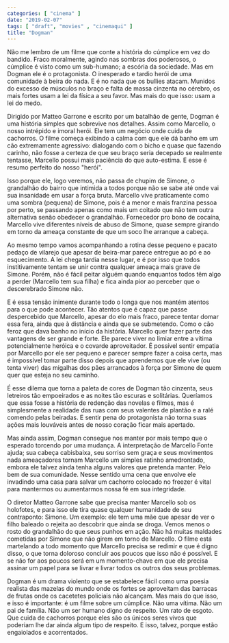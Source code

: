 ```yaml
---
categories: [ "cinema" ]
date: "2019-02-07"
tags: [ "draft", "movies" , "cinemaqui" ]
title: "Dogman"
---
```

Não me lembro de um filme que conte a história do cúmplice em vez do
bandido. Fraco moralmente, agindo nas sombras dos poderosos, o cúmplice
é visto como um sub-humano; a escória da sociedade. Mas em Dogman ele é
o protagonista. O inesperado e tardio herói de uma comunidade à beira do
nada. E é no nada que os bullies atacam. Munidos do excesso de músculos
no braço e falta de massa cinzenta no cérebro, os mais fortes usam a
lei da física a seu favor. Mas mais do que isso: usam a lei do medo.

Dirigido por Matteo Garrone e escrito por um batalhão de gente,
Dogman é uma história simples que sobrevive nos detalhes. Assim
como Marcello, o nosso intrépido e imoral herói. Ele tem um negócio
onde cuida de cachorros. O filme começa exibindo a calma com que ele
dá banho em um cão extremamente agressivo: dialogando com o bicho e
quase que fazendo carinho, não fosse a certeza de que seu braço seria
decepado se realmente tentasse, Marcello possui mais paciência do que
auto-estima. E esse é resumo perfeito do nosso "herói".

Isso porque ele, logo veremos, não passa de chupim de Simone, o
grandalhão do bairro que intimida a todos porque não se sabe até onde
vai sua insanidade em usar a força bruta. Marcello vive praticamente
como uma sombra (pequena) de Simone, pois é a menor e mais franzina
pessoa por perto, se passando apenas como mais um coitado que não
tem outra alternativa senão obedecer o grandalhão. Fornecedor pro
bono de cocaína, Marcello vive diferentes níveis de abuso de Simone,
quase sempre girando em torno da ameaça constante de que um soco lhe
arranque a cabeça.

Ao mesmo tempo vamos acompanhando a rotina desse pequeno e pacato
pedaço de vilarejo que apesar de beira-mar parece entregue ao pó
e ao esquecimento. A lei chega tardia nesse lugar, e é por isso que
todos institivamente tentam se unir contra qualquer ameaça mais grave
de Simone. Porém, não é fácil peitar alguém quando enquantos todos
têm algo a perder (Marcello tem sua filha) e fica ainda pior ao perceber
que o descerebrado Simone não.

E é essa tensão inimente durante todo o longa que nos mantém
atentos para o que pode acontecer. Tão atentos que é capaz que passe
despercebido que Marcello, apesar do elo mais fraco, parece tentar domar
essa fera, ainda que à distância e ainda que se submetendo. Como o cão
feroz que dava banho no início da história. Marcello quer fazer parte
das vantagens de ser grande e forte. Ele parece viver no limiar entre a
vítima potencialmente heróica e o covarde aproveitador. É possível
sentir empatia por Marcello por ele ser pequeno e parecer sempre fazer a
coisa certa, mas é impossível tomar parte disso depois que aprendemos
que ele vive (ou tenta viver) das migalhas dos pães arrancados à força
por Simone de quem quer que esteja no seu caminho.

É esse dilema que torna a paleta de cores de Dogman tão cinzenta,
seus letreiros tão empoeirados e as noites tão escuras e
solitárias. Queríamos que essa fosse a história de redenção das
novelas e filmes, mas é simplesmente a realidade das ruas com seus
valentes de plantão e a ralé comendo pelas beiradas. E sentir pena
do protagonista não torna suas ações mais louváveis antes de nosso
coração ficar mais apertado.

Mas ainda assim, Dogman consegue nos manter por mais tempo que o esperado
torcendo por uma mudança. A interpretação de Marcello Fonte ajuda;
sua cabeça cabisbaixa, seu sorriso sem graça e seus movimentos nada
ameaçadores tornam Marcello um simples ratinho amedrontado, embora ele
talvez ainda tenha alguns valores que pretenda manter. Pelo bem de sua
comunidade. Nesse sentido uma cena que envolve ele invadindo uma casa
para salvar um cachorro colocado no freezer é vital para mantermos ou
aumentarmos nossa fé em sua integridade.

O diretor Matteo Garrone sabe que precisa manter Marcello sob os
holofotes, e para isso ele tira quase qualquer humanidade de seu
contraponto: Simone. Um exemplo: ele tem uma mãe que apesar de ver o
filho baleado o rejeita ao descobrir que ainda se droga. Vemos menos
o rosto do grandalhão do que seus punhos em ação. Não há muitas
maldades cometidas por Simone que não girem em torno de Marcello. O
filme está martelando a todo momento que Marcello precisa se redimir e
que é digno disso, o que torna doloroso concluir aos poucos que isso
não é possível. E se não for aos poucos será em um momento-chave
em que ele precisa assinar um papel para se livrar e livrar todos os
outros dos seus problemas.

Dogman é um drama violento que se estabelece fácil como uma poesia
realista das mazelas do mundo onde os fortes se aproveitam das barracas
de frutas onde os cacetetes policiais não alcançam. Mas mais do que
isso, e isso é importante: é um filme sobre um cúmplice. Não uma
vítima. Não um pai de família. Não um ser humano digno de respeito. Um
rato de esgoto. Que cuida de cachorros porque eles são os únicos seres
vivos que poderiam lhe dar ainda algum tipo de respeito. E isso, talvez,
porque estão engaiolados e acorrentados.
